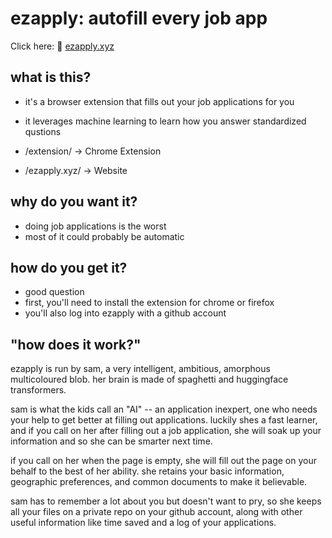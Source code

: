 # ezapply: autofill every job app

Click here:
🔗 [ezapply.xyz](https://ezapply.xyz)

## what is this?
- it's a browser extension that fills out your job applications for you
- it leverages machine learning to learn how you answer standardized qustions

- /extension/   -> Chrome Extension
- /ezapply.xyz/ -> Website

## why do you want it?
- doing job applications is the worst
- most of it could probably be automatic

## how do you get it?
- good question
- first, you'll need to install the extension for <a>chrome</a> or <a>firefox</a>
- you'll also log into ezapply with a github account

## "how does it work?"

ezapply is run by sam, a very intelligent, ambitious, amorphous multicoloured blob. her brain is made of spaghetti and huggingface transformers.

sam is what the kids call an "AI" -- an application inexpert, one who needs your help to get better at filling out applications. luckily shes a fast learner, and if you call on her after filling out a job application, she will soak up your information and  so she can be smarter next time.

if you call on her when the page is empty,  she will fill out the page on your behalf to the best of her ability. she retains your basic information, geographic preferences, and common documents to make it believable.

sam has to remember a lot about you but doesn't want to pry, so she keeps all your files on a private repo on your github account, along with other useful information like time saved and a log of your applications.

